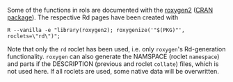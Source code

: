 Some of the functions in rols are documented with the [roxygen2](https://github.com/klutometis/roxygen)
([CRAN package](http://cran.r-project.org/web/packages/roxygen2/index.html)). 
The respective Rd pages have been created with
```
R --vanilla -e "library(roxygen2); roxygenize('"$(PKG)"', roclets=\"rd\")";
```

Note that only the `rd` roclet has been used, i.e. only `roxygen`'s Rd-generation 
functionality. `roxygen` can also generate the NAMSPACE (roclet `namespace`) and 
parts if the DESCRIPTION (previous and roclet `collate`) files, which is not used here. 
If all roclets are used, some native data will be overwritten.
